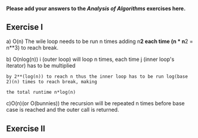 #### Please add your answers to the ***Analysis of  Algorithms*** exercises here.

## Exercise I

a) O(n) The wile loop needs to be run n times adding n**2 each time (n * n**2 = n**3) to reach break.


b)  O(nlog(n)) i (outer loop) will loop n times, each time j (inner loop's iterator) has to be multiplied 

    by 2**(log(n)) to reach n thus the inner loop has to be run log(base 2)(n) times to reach break, making 

    the total runtime n*log(n)



c)O(n)(or O(bunnies)) the recursion will be repeated n times before base case is reached and the outer call is returned.

## Exercise II


